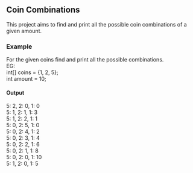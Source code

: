 ## Coin Combinations

This project aims to find and print all the possible coin combinations of a given amount.

### Example

For the given coins find and print all the possible combinations.  
EG:  
int[] coins = {1, 2, 5};  
int amount = 10;  

#### Output

5: 2, 2: 0, 1: 0  
5: 1, 2: 1, 1: 3  
5: 1, 2: 2, 1: 1  
5: 0, 2: 5, 1: 0  
5: 0, 2: 4, 1: 2  
5: 0, 2: 3, 1: 4  
5: 0, 2: 2, 1: 6  
5: 0, 2: 1, 1: 8  
5: 0, 2: 0, 1: 10  
5: 1, 2: 0, 1: 5  
